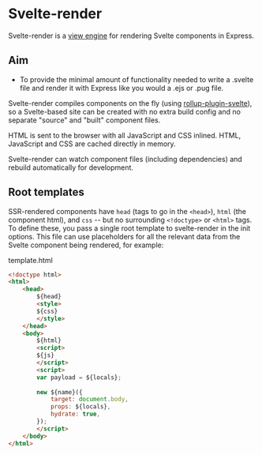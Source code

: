 Svelte-render
=============

Svelte-render is a [view engine](https://expressjs.com/en/guide/using-template-engines.html) for rendering Svelte components in Express.

Aim
---

- To provide the minimal amount of functionality needed to write a .svelte file and render it with Express like you would a .ejs or .pug file.

Svelte-render compiles components on the fly (using [rollup-plugin-svelte](https://github.com/sveltejs/rollup-plugin-svelte)), so a Svelte-based site can be created with no extra build config and no separate "source" and "built" component files.

HTML is sent to the browser with all JavaScript and CSS inlined.  HTML, JavaScript and CSS are cached directly in memory.

Svelte-render can watch component files (including dependencies) and rebuild automatically for development.

Root templates
--------------

SSR-rendered components have `head` (tags to go in the `<head>`), `html` (the component html), and `css` -- but no surrounding `<!doctype>` or `<html>` tags.  To define these, you pass a single root template to svelte-render in the init options.  This file can use placeholders for all the relevant data from the Svelte component being rendered, for example:

template.html

```html
<!doctype html>
<html>
	<head>
		${head}
		<style>
		${css}
		</style>
	</head>
	<body>
		${html}
		<script>
		${js}
		</script>
		<script>
		var payload = ${locals};
		
		new ${name}({
			target: document.body,
			props: ${locals},
			hydrate: true,
		});
		</script>
	</body>
</html>
```
